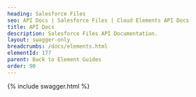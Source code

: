 ```yaml
---
heading: Salesforce Files
seo: API Docs | Salesforce Files | Cloud Elements API Docs
title: API Docs
description: Salesforce Files API Documentation.
layout: swagger-only
breadcrumbs: /docs/elements.html
elementId: 177
parent: Back to Element Guides
order: 90
---
```


{% include swagger.html %}
